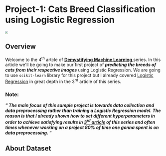 # Project-1: Cats Breed Classification using Logistic Regression

<img src="/Users/swayam/Desktop/demystifying_machine_learning/project-1/images/head.jpg" style="zoom:50%;" />

## Overview

Welcome to the 4<sup>th</sup> artcle of [**Demystifying Machine Learning** ]() series. In this article we'll be going to make our first project of ***predicting the breeds of cats from their respective images*** using Logistic Regression. We are going to use `scikit-learn` library for this project but I already covered [Logistic Regression]() in great depth in the 3<sup>rd</sup> article of this series. 

### Note: 

***" The main focus of this sample project is towards data collection and data preprocessing rather than training a Logistic Regression model. The reason is that I already shown how to set different hyperparameters in order to achieve satisfying results in [3<sup>rd</sup> article]() of this series and often times whenever working on a project 80% of time one gonna spent is on data preprocessing. "***

## About Dataset

